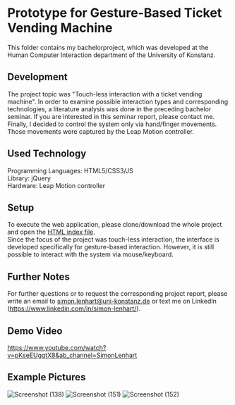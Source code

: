 # Prototype for Gesture-Based Ticket Vending Machine

This folder contains my bachelorproject, which was developed at the Human Computer Interaction department of the University of Konstanz. 

## Development
The project topic was "Touch-less interaction with a ticket vending machine". 
In order to examine possible interaction types and corresponding technologies, a literature analysis was done in the preceding bachelor seminar. If you are interested in this seminar report, please contact me. <br />
Finally, I decided to control the system only via hand/finger movements. <br />
Those movements were captured by the Leap Motion controller. 

## Used Technology
Programming Languages: HTML5/CSS3/JS  <br />
Library: jQuery <br />
Hardware: Leap Motion controller

## Setup 
To execute the web application, please clone/download the whole project and open the [HTML index file](index.html). <br />
Since the focus of the project was touch-less interaction, the interface is developed specifically for gesture-based interaction. However, it is still possible to interact with the system via mouse/keyboard.

## Further Notes
For further questions or to request the corresponding project report, please write an email to simon.lenhart@uni-konstanz.de or text me on LinkedIn (https://www.linkedin.com/in/simon-lenhart/). 

## Demo Video
https://www.youtube.com/watch?v=pKseEUggtX8&ab_channel=SimonLenhart

## Example Pictures 
![Screenshot (138)](https://user-images.githubusercontent.com/66257427/118861640-04a2e680-b8dd-11eb-9b22-c5787e9f7a87.png)
![Screenshot (151)](https://user-images.githubusercontent.com/66257427/118861645-066caa00-b8dd-11eb-8750-b412ae508ab0.png)
![Screenshot (152)](https://user-images.githubusercontent.com/66257427/118861652-08366d80-b8dd-11eb-92d0-376fc46c427c.png)
